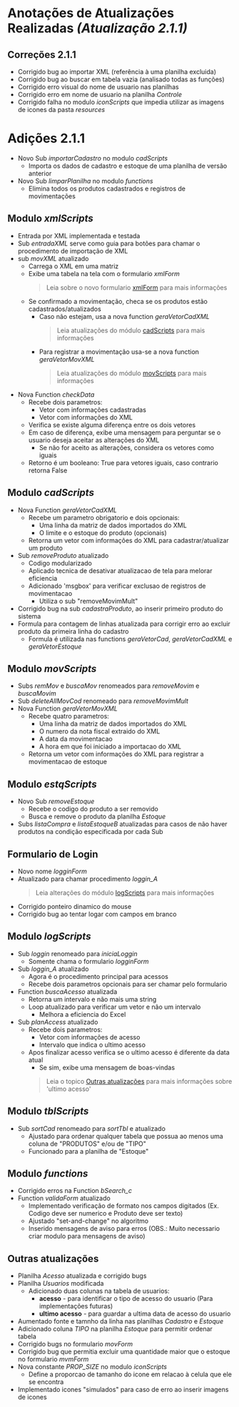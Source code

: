 # **Anotações de Atualizações Realizadas** *(Atualização 2.1.1)*

## Correções 2.1.1
- Corrigido bug ao importar XML (referência à uma planilha excluida)
- Corrigido bug ao buscar em tabela vazia (analisado todas as funções)
- Corrigido erro visual do nome de usuario nas planilhas
- Corrigido erro em nome de usuario na planilha *Controle*
- Corrigido falha no modulo *iconScripts* que impedia utilizar as imagens de icones da pasta *resources*

# Adições 2.1.1
- Novo Sub *importarCadastro* no modulo *cadScripts*
	- Importa os dados de cadastro e estoque de uma planilha de versão anterior
- Novo Sub *limparPlanilha* no modulo *functions*
	- Elimina todos os produtos cadastrados e registros de movimentações

## Modulo *xmlScripts*
- Entrada por XML implementada e testada
- Sub *entradaXML* serve como guia para botões para chamar o procedimento de importação de XML
- sub *movXML* atualizado
	- Carrega o XML em uma matriz
	- Exibe uma tabela na tela com o formulario *xmlForm*
		> Leia sobre o novo formulario [xmlForm](#formulario-de-login) para mais informações
	- Se confirmado a movimentação, checa se os produtos estão cadastrados/atualizados
		- Caso não estejam, usa a nova function *geraVetorCadXML*
			> Leia atualizações do módulo [cadScripts](#modulo-cadscripts) para mais informações
		- Para registrar a movimentação usa-se a nova function *geraVetorMovXML*
			> Leia atualizações do módulo [movScripts](#modulo-movscripts) para mais informações
- Nova Function *checkData*
	- Recebe dois parametros:
		- Vetor com informações cadastradas
		- Vetor com informações do XML
	- Verifica se existe alguma diferença entre os dois vetores
	- Em caso de diferença, exibe uma mensagem para perguntar se o usuario deseja aceitar as alterações do XML
		- Se não for aceito as alterações, considera os vetores como iguais
	- Retorno é um booleano: True para vetores iguais, caso contrario retorna False

## Modulo *cadScripts*
- Nova Function *geraVetorCadXML*
	- Recebe um parametro obrigatorio e dois opcionais:
		- Uma linha da matriz de dados importados do XML
		- O limite e o estoque do produto (opcionais)
	- Retorna um vetor com informações do XML para cadastrar/atualizar um produto
- Sub *removeProduto* atualizado
	- Codigo modularizado
	- Aplicado tecnica de desativar atualizacao de tela para melorar eficiencia
	- Adicionado 'msgbox' para verificar exclusao de registros de movimentacao
		- Utiliza o sub "removeMovimMult"
- Corrigido bug na sub *cadastraProduto*, ao inserir primeiro produto do sistema
- Formula para contagem de linhas atualizada para corrigir erro ao excluir produto da primeira linha do cadastro
	- Formula é utilizada nas functions *geraVetorCad*, *geraVetorCadXML* e *geraVetorEstoque*


## Modulo *movScripts*
- Subs *remMov* e *buscaMov* renomeados para *removeMovim* e *buscaMovim*
- Sub *deleteAllMovCod* renomeado para *removeMovimMult*
- Nova Function *geraVetorMovXML*
	- Recebe quatro parametros:
		- Uma linha da matriz de dados importados do XML
		- O numero da nota fiscal extraido do XML
		- A data da movimentacao
		- A hora em que foi iniciado a importacao do XML
	- Retorna um vetor com informações do XML para registrar a movimentacao de estoque

## Modulo *estqScripts*
- Novo Sub *removeEstoque*
	- Recebe o codigo do produto a ser removido
	- Busca e remove o produto da planilha *Estoque*
- Subs *listaCompra* e *listaEstoqueB* atualizadas para casos de não haver produtos na condição especificada por cada Sub

## Formulario de Login
- Novo nome *logginForm*
- Atualizado para chamar procedimento *loggin_A*
	> Leia alterações do módulo [logScripts](#modulo-logscripts) para mais informações
- Corrigido ponteiro dinamico do mouse
- Corrigido bug ao tentar logar com campos em branco

## Modulo *logScripts*
- Sub *loggin* renomeado para *iniciaLoggin*
	- Somente chama o formulario *logginForm*
- Sub *loggin_A* atualizado
	- Agora é o procedimento principal para acessos
	- Recebe dois parametros opcionais para ser chamar pelo formulario
- Function *buscaAcesso* atualizada
	- Retorna um intervalo e não mais uma string
	- Loop atualizado para verificar um vetor e não um intervalo
		- Melhora a eficiencia do Excel
- Sub *planAccess* atualizado
	- Recebe dois parametros: 
		- Vetor com informações de acesso
		- Intervalo que indica o ultimo acesso
	- Apos finalizar acesso verifica se o ultimo acesso é diferente da data atual
		- Se sim, exibe uma mensagem de boas-vindas
		> Leia o topico [Outras atualizações](#outras-atualizações) para mais informações sobre 'ultimo acesso'

## Modulo *tblScripts*
- Sub *sortCad* renomeado para *sortTbl* e atualizado
	- Ajustado para ordenar qualquer tabela que possua ao menos uma coluna de "PRODUTOS" e/ou de "TIPO"
	- Funcionado para a planilha de "Estoque"

## Modulo *functions*
- Corrigido erros na Function *bSearch_c*
- Function *validaForm* atualizado
	- Implementado verificação de formato nos campos digitados (Ex. Codigo deve ser numerico e Produto deve ser texto)
	- Ajustado "set-and-change" no algoritmo
	- Inserido mensagens de aviso para erros (OBS.: Muito necessario criar modulo para mensagens de aviso)

## Outras atualizações
- Planilha *Acesso* atualizada e corrigido bugs
- Planilha *Usuarios* modificada
	- Adicionado duas colunas na tabela de usuarios:
		- **acesso** - para identificar o tipo de acesso do usuario (Para implementações futuras)
		- **ultimo acesso** - para guardar a ultima data de acesso do usuario
- Aumentado fonte e tamnho da linha nas planilhas *Cadastro* e *Estoque*
- Adicionado coluna *TIPO* na planilha *Estoque* para permitir ordenar tabela
- Corrigido bugs no formulario *movForm*
- Corrigido bug que permitia excluir uma quantidade maior que o estoque no formulario *mvmForm*
- Nova constante *PROP_SIZE* no modulo *iconScripts*
	- Define a proporcao de tamanho do icone em relacao à celula que ele se encontra
- Implementado icones "simulados" para caso de erro ao inserir imagens de icones
